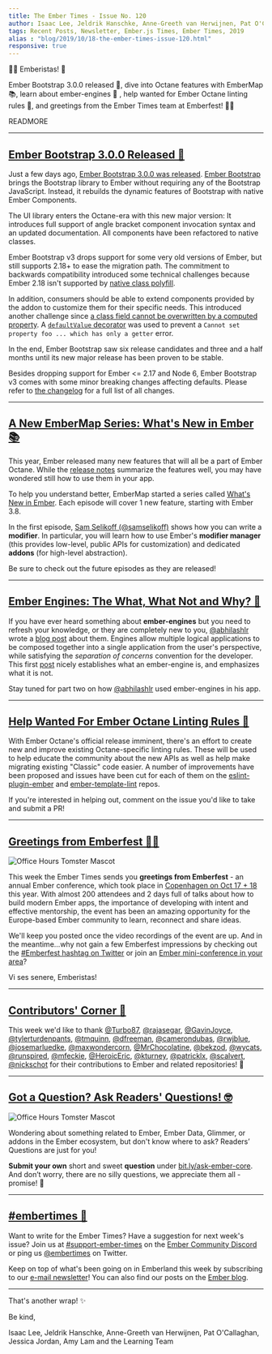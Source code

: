 ```yaml
---
title: The Ember Times - Issue No. 120
author: Isaac Lee, Jeldrik Hanschke, Anne-Greeth van Herwijnen, Pat O'Callaghan, Jessica Jordan, Amy Lam
tags: Recent Posts, Newsletter, Ember.js Times, Ember Times, 2019
alias : "blog/2019/10/18-the-ember-times-issue-120.html"
responsive: true
---
```


🏄‍♀️ Emberistas! 🐹

Ember Bootstrap 3.0.0 released 🎉,
dive into Octane features with EmberMap 📚, 
learn about ember-engines 📝 ,
help wanted for Ember Octane linting rules 🤖,
and greetings from the Ember Times team at Emberfest! 🐹🎉

READMORE

---

## [Ember Bootstrap 3.0.0 Released 🎉](https://www.ember-bootstrap.com)

<!--alex ignore just-->
Just a few days ago, [Ember Bootstrap 3.0.0 was released](https://twitter.com/simonihmig/status/1182661298464739330). [Ember Bootstrap](https://www.ember-bootstrap.com) brings the Bootstrap library to Ember without requiring any of the Bootstrap JavaScript. Instead, it rebuilds the dynamic features of Bootstrap with native Ember Components.

The UI library enters the Octane-era with this new major version: It introduces full support of angle bracket component invocation syntax and an updated documentation. All components have been refactored to native classes.

Ember Bootstrap v3 drops support for some very old versions of Ember, but still supports 2.18+ to ease the migration path. The commitment to backwards compatibility introduced some technical challenges because Ember 2.18 isn't supported by [native class polyfill](https://github.com/pzuraq/ember-native-class-polyfill).

In addition, consumers should be able to extend components provided by the addon to customize them for their specific needs. This introduced another challenge since [a class field cannot be overwritten by a computed property](https://discordapp.com/channels/480462759797063690/486553598436573206/618527893009465349). A [`defaultValue` decorator](https://github.com/kaliber5/ember-bootstrap/blob/v3.0.0/addon/utils/default-decorator.js) was used to prevent a `Cannot set property foo ... which has only a getter` error.

In the end, Ember Bootstrap saw six release candidates and three and a half months until its new major release has been proven to be stable.

Besides dropping support for Ember <= 2.17 and Node 6, Ember Bootstrap v3 comes with some minor breaking changes affecting defaults. Please refer to [the changelog](https://www.ember-bootstrap.com/#/changelog) for a full list of all changes.

---

## [A New EmberMap Series: What's New in Ember 📚](https://embermap.com/topics/what-s-new-in-ember/)

This year, Ember released many new features that will all be a part of Ember Octane. While the [release notes](https://blog.emberjs.com/tags/releases.html) summarize the features well, you may have wondered still how to use them in your app.

To help you understand better, EmberMap started a series called [What's New in Ember](https://embermap.com/topics/what-s-new-in-ember/). Each episode will cover 1 new feature, starting with Ember 3.8.

In the first episode, [Sam Selikoff (@samselikoff)](https://github.com/samselikoff) shows how you can write a **modifier**. In particular, you will learn how to use Ember's **modifier manager** (this provides low-level, public APIs for customization) and dedicated **addons** (for high-level abstraction).

Be sure to check out the future episodes as they are released!

---

## [Ember Engines: The What, What Not and Why? 📝](https://medium.com/developer-paradise/ember-engines-the-what-what-not-and-when-part-1-49187c949db5)
  
If you have ever heard something about **ember-engines** but you need to refresh your knowledge, or they are completely new to you, [@abhilashlr](https://github.com/abhilashlr) wrote a [blog post](https://medium.com/developer-paradise/ember-engines-the-what-what-not-and-when-part-1-49187c949db5) about them. Engines allow multiple logical applications to be composed together into a single application from the user's perspective, while satisfying the <span style="font-style: italic;">separation of concerns</span> convention for the developer. This first [post](https://medium.com/developer-paradise/ember-engines-the-what-what-not-and-when-part-1-49187c949db5) nicely establishes what an ember-engine is, and emphasizes what it is not. 

Stay tuned for part two on how [@abhilashlr](https://github.com/abhilashlr) used ember-engines in his app.

---

## [Help Wanted For Ember Octane Linting Rules 🤖](https://github.com/ember-cli/eslint-plugin-ember/issues?utf8=%E2%9C%93&q=is%3Aissue+is%3Aopen+sort%3Aupdated-desc+label%3A%22Help+Wanted%22+Octane+Rule)

With Ember Octane's official release imminent, there's an effort to create new and improve existing Octane-specific linting rules. These will be used to help educate the community about the new APIs as well as help make migrating existing "Classic" code easier. A number of improvements have been proposed and issues have been cut for each of them on the [eslint-plugin-ember](https://github.com/ember-cli/eslint-plugin-ember/issues?utf8=%E2%9C%93&q=is%3Aissue+is%3Aopen+sort%3Aupdated-desc+label%3A%22Help+Wanted%22+Octane+Rule) and [ember-template-lint](https://github.com/ember-template-lint/ember-template-lint/issues?utf8=%E2%9C%93&q=+project%3Aember-template-lint%2F1+label%3A%22help+wanted%22++sort%3Aupdated-desc) repos.

If you're interested in helping out, comment on the issue you'd like to take and submit a PR!

---

## [Greetings from Emberfest 🐹🎉](https://twitter.com/search?q=%23emberfest)

<img class="float-left medium transparent padded" alt="Office Hours Tomster Mascot" title="Readers' Questions" src="/images/blog/emberjstimes/embertimesteam2019.jpg" />

This week the Ember Times sends you **greetings from Emberfest** - an annual Ember conference, which took place in [Copenhagen on Oct 17 + 18](https://emberfest.eu/) this year. With almost 200 attendees and 2 days full of talks about how to build modern Ember apps, the importance of developing with intent and effective mentorship, the event has been an amazing opportunity for the Europe-based Ember community to learn, reconnect and share ideas.

We'll keep you posted once the video recordings of the event are up. And in the meantime...why not gain a few Emberfest impressions by checking out the [#Emberfest hashtag on Twitter](https://twitter.com/search?q=%23emberfest) or join an [Ember mini-conference in your area](https://emberjs.com/community/meetups)?

Vi ses senere, Emberistas!

---

## [Contributors' Corner 👏](https://guides.emberjs.com/release/contributing/repositories/)

<p>This week we'd like to thank <a href="https://github.com/Turbo87" target="gh-user">@Turbo87</a>, <a href="https://github.com/rajasegar" target="gh-user">@rajasegar</a>, <a href="https://github.com/GavinJoyce" target="gh-user">@GavinJoyce</a>, <a href="https://github.com/tylerturdenpants" target="gh-user">@tylerturdenpants</a>, <a href="https://github.com/tmquinn" target="gh-user">@tmquinn</a>, <a href="https://github.com/dfreeman" target="gh-user">@dfreeman</a>, <a href="https://github.com/camerondubas" target="gh-user">@camerondubas</a>, <a href="https://github.com/rwjblue" target="gh-user">@rwjblue</a>, <a href="https://github.com/josemarluedke" target="gh-user">@josemarluedke</a>, <a href="https://github.com/maxwondercorn" target="gh-user">@maxwondercorn</a>, <a href="https://github.com/MrChocolatine" target="gh-user">@MrChocolatine</a>, <a href="https://github.com/bekzod" target="gh-user">@bekzod</a>, <a href="https://github.com/wycats" target="gh-user">@wycats</a>, <a href="https://github.com/runspired" target="gh-user">@runspired</a>, <a href="https://github.com/mfeckie" target="gh-user">@mfeckie</a>, <a href="https://github.com/HeroicEric" target="gh-user">@HeroicEric</a>, <a href="https://github.com/kturney" target="gh-user">@kturney</a>, <a href="https://github.com/patricklx" target="gh-user">@patricklx</a>, <a href="https://github.com/scalvert" target="gh-user">@scalvert</a>, <a href="https://github.com/nickschot" target="gh-user">@nickschot</a> for their contributions to Ember and related repositories! 💖</p>

---

## [Got a Question? Ask Readers' Questions! 🤓](https://docs.google.com/forms/d/e/1FAIpQLScqu7Lw_9cIkRtAiXKitgkAo4xX_pV1pdCfMJgIr6Py1V-9Og/viewform)

<div class="blog-row">
  <img class="float-right small transparent padded" alt="Office Hours Tomster Mascot" title="Readers' Questions" src="/images/tomsters/officehours.png" />

  <p>Wondering about something related to Ember, Ember Data, Glimmer, or addons in the Ember ecosystem, but don't know where to ask? Readers’ Questions are just for you!</p>

  <p><strong>Submit your own</strong> short and sweet <strong>question</strong> under <a href="https://bit.ly/ask-ember-core" target="rq">bit.ly/ask-ember-core</a>. And don’t worry, there are no silly questions, we appreciate them all - promise! 🤞</p>
</div>

---

## [#embertimes 📰](https://blog.emberjs.com/tags/newsletter.html)

Want to write for the Ember Times? Have a suggestion for next week's issue? Join us at [#support-ember-times](https://discordapp.com/channels/480462759797063690/485450546887786506) on the [Ember Community Discord](https://discordapp.com/invite/zT3asNS) or ping us [@embertimes](https://twitter.com/embertimes) on Twitter.

Keep on top of what's been going on in Emberland this week by subscribing to our [e-mail newsletter](https://the-emberjs-times.ongoodbits.com/)! You can also find our posts on the [Ember blog](https://emberjs.com/blog/tags/newsletter.html).

---

That's another wrap! ✨

Be kind,

Isaac Lee, Jeldrik Hanschke, Anne-Greeth van Herwijnen, Pat O'Callaghan, Jessica Jordan, Amy Lam and the Learning Team

